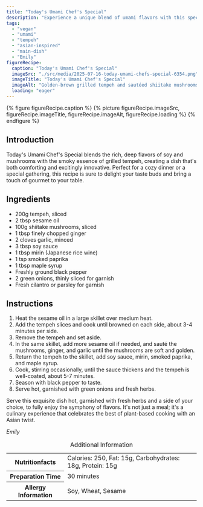 ```yaml
---
title: "Today's Umami Chef's Special"
description: "Experience a unique blend of umami flavors with this special chef's dish featuring tempeh, mushrooms, and a savory glaze, perfect for any vegan gourmet meal."
tags:
  - "vegan"
  - "umami"
  - "tempeh"
  - "asian-inspired"
  - "main-dish"
  - "Emily"
figureRecipe: 
  caption: "Today's Umami Chef's Special"
  imageSrc: "./src/media/2025-07-16-today-umami-chefs-special-6354.png"
  imageTitle: "Today's Umami Chef's Special"
  imageAlt: "Golden-brown grilled tempeh and sautéed shiitake mushrooms in a savory glaze, garnished with herbs on an elegant placemat, under subtle lighting."
  loading: "eager"
---
```


{% figure figureRecipe.caption %}
{% picture figureRecipe.imageSrc, figureRecipe.imageTitle, figureRecipe.imageAlt, figureRecipe.loading %}
{% endfigure %}

## Introduction

Today's Umami Chef's Special blends the rich, deep flavors of soy and mushrooms with the smoky essence of grilled tempeh, creating a dish that's both comforting and excitingly innovative. Perfect for a cozy dinner or a special gathering, this recipe is sure to delight your taste buds and bring a touch of gourmet to your table.

## Ingredients

- 200g tempeh, sliced
- 2 tbsp sesame oil
- 100g shiitake mushrooms, sliced
- 1 tbsp finely chopped ginger
- 2 cloves garlic, minced
- 3 tbsp soy sauce
- 1 tbsp mirin (Japanese rice wine)
- 1 tsp smoked paprika
- 1 tbsp maple syrup
- Freshly ground black pepper
- 2 green onions, thinly sliced for garnish
- Fresh cilantro or parsley for garnish

## Instructions

1. Heat the sesame oil in a large skillet over medium heat.
2. Add the tempeh slices and cook until browned on each side, about 3-4 minutes per side.
3. Remove the tempeh and set aside.
4. In the same skillet, add more sesame oil if needed, and sauté the mushrooms, ginger, and garlic until the mushrooms are soft and golden.
5. Return the tempeh to the skillet, add soy sauce, mirin, smoked paprika, and maple syrup.
6. Cook, stirring occasionally, until the sauce thickens and the tempeh is well-coated, about 5-7 minutes.
7. Season with black pepper to taste.
8. Serve hot, garnished with green onions and fresh herbs.

Serve this exquisite dish hot, garnished with fresh herbs and a side of your choice, to fully enjoy the symphony of flavors. It's not just a meal; it's a culinary experience that celebrates the best of plant-based cooking with an Asian twist.

*Emily*

<table><caption class='sr-only'>Additional Information</caption><tr><th>Nutritionfacts</th><td>Calories: 250, Fat: 15g, Carbohydrates: 18g, Protein: 15g&nbsp;</td></tr><tr><th>Preparation Time</th><td>30 minutes&nbsp;</td></tr><tr><th>Allergy Information</th><td>Soy, Wheat, Sesame&nbsp;</td></tr></table>

